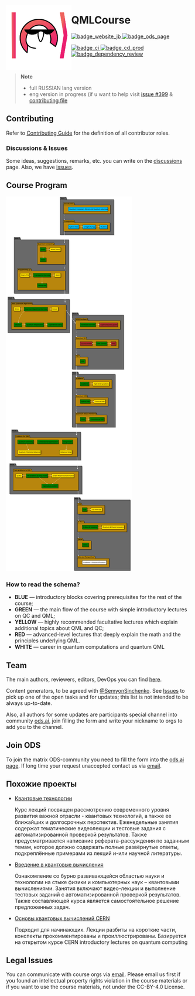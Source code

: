 <img src="./qmlcourse/logo.svg" align="left" width="178" height="178"></img>

# QMLCourse

<a href="https://quantum-ods.github.io/qmlcourse/">
    <img alt="badge_website_jb" src="https://img.shields.io/badge/book-nightly--build-blueviolet?style=for-the-badge">
</a>
<a href="https://ods.ai/tracks/qmlcourse">
    <img alt="badge_ods_page" src="https://img.shields.io/badge/ods.ai-course%20page-critical?style=for-the-badge">
</a>
<!-- <a href="https://github.com/quantum-ods/qmlcourse/raw/web-page-prod/latex/qmlcourse.pdf">
    <img alt="badge_download_pdf_book" src="https://img.shields.io/badge/pdf%20book-download-information?style=for-the-badge"> -->
</a>

<p align="left">
  <a href="https://github.com/quantum-ods/qmlcourse/actions/workflows/ci.yml">
    <img alt="badge_ci" src="https://github.com/quantum-ods/qmlcourse/actions/workflows/ci.yml/badge.svg">
  </a>
  <a href="https://github.com/quantum-ods/qmlcourse/actions/workflows/cd-prod.yml">
    <img alt="badge_cd_prod" src="https://github.com/quantum-ods/qmlcourse/actions/workflows/cd-prod.yml/badge.svg">
  </a>
  <a href="https://github.com/quantum-ods/qmlcourse/actions/workflows/dependency-review.yml">
    <img alt="badge_dependency_review" src="https://github.com/quantum-ods/qmlcourse/actions/workflows/dependency-review.yml/badge.svg">
  </a>
  <!-- <a href="https://github.com/quantum-ods/qmlcourse/actions/workflows/codeql.yml">
    <img alt="badge_codeql" src="https://github.com/quantum-ods/qmlcourse/actions/workflows/codeql.yml/badge.svg">
  </a>   -->
</p>

</br>

> **Note**
> * full RUSSIAN lang version
> * eng version in progress (if u want to help visit [issue #399](https://github.com/quantum-ods/qmlcourse/issues/399) & [contributing file](./CONTRIBUTING.md)

## Contributing

Refer to [Contributing Guide](./CONTRIBUTING.md) for the definition of all contributor roles.

### Discussions & Issues

Some ideas, suggestions, remarks, etc. you can write on the [discussions](https://github.com/quantum-ods/qmlcourse/discussions) page. Also, we have [issues](https://github.com/quantum-ods/qmlcourse/issues).

## Course Program

![](./qmlcourse/_static/index/program.svg)

### How to read the schema?

- **BLUE** &mdash; introductory blocks covering prerequisites for the rest of the course;
- **GREEN** &mdash; the main flow of the course with simple introductory lectures on QC and QML;
- **YELLOW** &mdash; highly recommended facultative lectures which explain additional topics about QML and QC;
- **RED** &mdash; advanced-level lectures that deeply explain the math and the principles underlying QML.
- **WHITE** &mdash; career in quantum computations and quantum QML

## Team

The main authors, reviewers, editors, DevOps you can find [here](https://quantum-ods.github.io/qmlcourse/book/authors.html).

Content generators, to be agreed with [@SemyonSinchenko](https://github.com/SemyonSinchenko). See [Issues](https://github.com/quantum-ods/qmlcourse/issues) to pick up one of the open tasks and for updates; this list is not intended to be always up-to-date.

Also, all authors for some updates are participants special channel into community [ods.ai](https://ods.ai), join filling the form and write your nickname to orgs to add you to the channel.

## Join ODS

To join the matrix ODS-community you need to fill the form into the [ods.ai page](https://ods.ai/tracks/odsmatrix101). If long time your request unaccepted contact us via [email](mailto:qmlcourse.ods@gmail.com).

## Похожие проекты

- [Квантовые технологии](https://openedu.ru/course/msu/QUANTUMTECH/)

    Курс лекций посвящен рассмотрению современного уровня развития важной отрасли - квантовых технологий, а также ее ближайших и долгосрочных перспектив. Еженедельные занятия содержат тематические видеолекции и тестовые задания с автоматизированной проверкой результатов. Также предусматривается написание реферата-рассуждения по заданным темам, которое должно содержать полные развёрнутые ответы, подкреплённые примерами из лекций и-или научной литературы.

- [Введение в квантовые вычисления](https://distant.msu.ru/mod/page/view.php?id=45122)

     Ознакомление со бурно развивающейся областью науки и технологии на стыке физики и компьютерных наук – квантовыми вычислениями. Занятия включают видео-лекции и выполнение тестовых заданий с автоматизированной проверкой результатов. Также составляющей курса является самостоятельное решение предложенных задач.

- [Основы квантовых вычислений CERN](https://russol.info/quantum)

    Подходит для начинающих. Лекции разбиты на короткие части, конспекты прокомментированы и проиллюстрированы. Базируется на открытом курсе CERN introductory lectures on quantum computing

## Legal Issues

You can communicate with course orgs via [email](mailto:qmlcourse.ods@gmail.com). Please email us first if you found an intellectual property rights violation in the course materials or if you want to use the course materials, not under the CC-BY-4.0 License.
